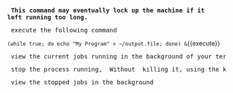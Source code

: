 **<pre> This command may eventually lock up the machine if it left running too long.</pre>**

<pre> execute the following command</pre>
`(while true; do echo "My Program" > ~/output.file; done) &`{{execute}}

<pre> view the current jobs running in the background of your terminal </pre>

<pre> stop the process running, _Without_ killing it, using the kill command </pre>

<pre> view the stopped jobs in the background </pre>
